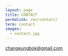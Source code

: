 ```yaml
---
layout: page
title: CONTACT
permalink: /en/contact/
term: contact
images:
  - contact.jpg
---
```



<changeungbok@gmail.com>
